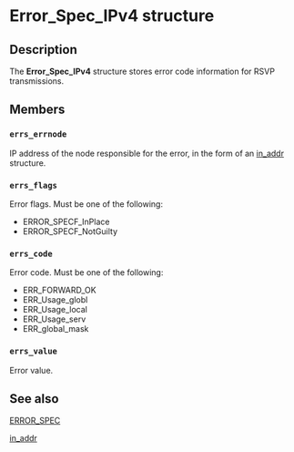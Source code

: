 # Error_Spec_IPv4 structure

## Description

The
**Error_Spec_IPv4** structure stores error code information for RSVP transmissions.

## Members

### `errs_errnode`

IP address of the node responsible for the error, in the form of an [in_addr](https://learn.microsoft.com/windows/desktop/api/winsock2/ns-winsock2-in_addr) structure.

### `errs_flags`

Error flags. Must be one of the following:

* ERROR_SPECF_InPlace
* ERROR_SPECF_NotGuilty

### `errs_code`

Error code. Must be one of the following:

* ERR_FORWARD_OK
* ERR_Usage_globl
* ERR_Usage_local
* ERR_Usage_serv
* ERR_global_mask

### `errs_value`

Error value.

## See also

[ERROR_SPEC](https://learn.microsoft.com/previous-versions/windows/desktop/api/lpmapi/ns-lpmapi-error_spec)

[in_addr](https://learn.microsoft.com/windows/desktop/api/winsock2/ns-winsock2-in_addr)
